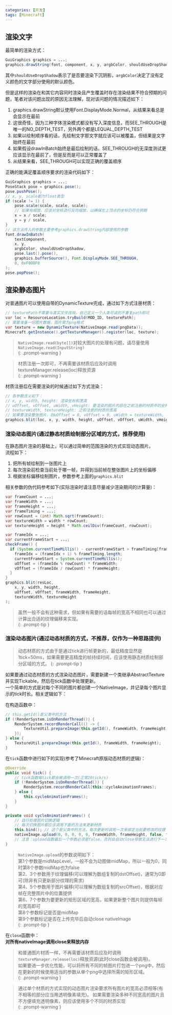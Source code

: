 ```yaml
---
categories: [开发]
tags: [Minecraft]
---
```


## 渲染文字

最简单的渲染方式：
```java
GuiGraphics graphics = ...;
graphics.drawString(font, component, x, y, argbColor, shouldUseDropShadow);
```
其中`shouldUseDropShadow`表示了是否要渲染下沉阴影，`argbColor`决定了没有定义颜色的文字部分使用的默认颜色。

但是这样的渲染在和其它内容同时渲染且产生覆盖时存在渲染结果不符合预期的问题，笔者对该问题出现的原因无法理解，现对该问题的情况描述如下： 
1. graphics.drawString默认使用Font.DisplayMode.Normal，从结果来看总是会显示在最前
2. 这很奇怪，因为三种字体渲染模式都没有写入深度信息，而SEE_THROUGH是唯一的NO_DEPTH_TEST，另外两个都是LEQUAL_DEPTH_TEST 
3. 如果以绘制顺序看的话，先绘制文字那文字就应该可以被覆盖，但结果是文字始终在最前 
4. 如果假设drawInBatch始终是最后绘制的话，SEE_THROUGH的无深度测试更应该显示在最前了，但是反而是可以正常覆盖了 
5. 从结果来看，SEE_THROUGH可以实现正确的覆盖顺序

正确的能满足覆盖顺序要求的渲染代码如下：
```java
GuiGraphics graphics = ...;
PoseStack pose = graphics.pose();
pose.pushPose();
// x, y, scale都为float类型
if (scale != 1) {
    pose.scale(scale, scale, scale);
    // 如果有缩放，应该对坐标进行反向缩放，以确保左上顶点的坐标仍符合预期
    x = x / scale;
    y = y / scale,
}
// 该方法传入的参数主要参考graphics.drawString内部使用的参数
font.drawInBatch(
    textComponent,
    x, y,
    argbColor, shouldUseDropShadow,
    pose.last().pose(),
    graphics.bufferSource(), Font.DisplayMode.SEE_THROUGH,
    0, 0xF000F0
);
pose.popPose();
```


## 渲染静态图片

对普通图片可以使用自带的DynamicTexture完成，通过如下方式注册材质：
```java
// texturePath不需要与真实文件挂钩，自己定义一个人类可读的不重复path即可
var loc = ResourceLocation.tryBuild(MOD_ID, texturePath);
// 需要准备一份图片数据，图片需为png格式
var texture = new DynamicTexture(NativeImage.read(pngData));
Minecraft.getInstance().getTextureManager().register(loc, texture);
```
> `NativeImage.read(byte[])`对较大图片的处理有问题，请尽量使用`NativeImage.read(InputString)`  
{: .prompt-warning }

> 材质注册一次即可，不再需要该材质后应及时调用textureManager.release(loc)释放资源  
{: .prompt-warning }

材质注册后在需要渲染的时候通过如下方式渲染：
```java
// 各参数含义如下：
// x, y, width, height: 渲染坐标和宽高
// uOffset, vOffset, uWidth, vHeight: 要渲染的图片内容在之前注册的材质中的坐标和宽高
// textureWidth, textureHeight: 之前注册的材质的宽高
// 如果要渲染整张图片，则uOffset = 0, vOffset = 0, uWidth = textureWidth, vHeight = textureHeight
graphics.blit(loc, x, y, width, height, uOffset, vOffset, uWidth, vHeight, textureWidth, textureHeight);
```

### 渲染动态图片(通过静态材质绘制部分区域的方式，推荐使用)
在静态图片渲染的基础上，可以通过简单的范围渲染的方式实现动态图片。  
流程如下：
1. 把所有帧绘制到一张图片上
2. 每次渲染前检查当前处于哪一帧，并得到当前帧在整张图片上的坐标偏移
3. 根据坐标偏移绘制图片，参数参考上面的`graphics.blit`

相关参数的伪代码参考如下(实际渲染时请注意尽量减少渲染期间的计算量)：
```java
var frameCount = ...;
var frameWidth = ...;
var frameHeight = ...;
var frameTiming = ...;
var rowCount = (int) Math.sqrt(frameCount);
var textureWidth = width * rowCount;
var textureHeight = height * Math.ceilDiv(frameCount, rowCount);

var frameIdx = ...;
var currentFrameStart = ...;
checkFrame() {
  if (System.currentTimeMillis() - currentFrameStart > frameTiming[frameIdx]) {
    frameIdx = (frameIdx + 1) % frameTiming.length;
    currentFrameStart = System.currentTimeMillis();
    uOffset = (frameIdx % rowCount) * frameWidth;
    vOffset = (frameIdx / rowCount) * frameHeight;
  }
}
graphics.blit(resLoc,
    x, y, width, height,
    uOffset, vOffset, frameWidth, frameHeight,
    textureWidth, textureHeight
);
```
> 虽然一般不会有这种需求，但如果有需要的话每帧的宽高不相同也可以通过计算出合适的纹理偏移来实现。  
{: .prompt-tip }

### 渲染动态图片(通过动态材质的方式，不推荐，仅作为一种思路提供)
> 动态材质的方式由于是通过tick进行帧更新的，最低精度显然是1tick=50ms，如果需要更高精度的帧持续时间，应该使用静态材质绘制部分区域的方式。 
{: .prompt-tip }

如果要通过动态材质的方式渲染动态图片，需要新建一个类继承AbstractTexture并实现Tickable，然后在tick函数中处理更新。  
一个简单的方式是对每个不同的图片都创建一个NativeImage，并记录每个图片显示的tick时长。相关逻辑如下：

在构造函数中：
```java
// this.getId()是父类中的方法
if (!RenderSystem.isOnRenderThread()) {
    RenderSystem.recordRenderCall(() -> {
        TextureUtil.prepareImage(this.getId(), frameWidth, frameHeight);
    });
} else {
    TextureUtil.prepareImage(this.getId(), frameWidth, frameHeight);
}
```

在`tick`函数中进行如下的实现(参考了Minecraft原版动态材质的逻辑)：
```java
@Override
public void tick() {
    // tick函数每tick都会被调用一次(正常20tick/s)
    if (!RenderSystem.isOnRenderThread()) {
        RenderSystem.recordRenderCall(this::cycleAnimationFrames);
    } else {
        this.cycleAnimationFrames();
    }
}

private void cycleAnimationFrames() {
    // 自行处理图片切换逻辑
    // 每次切换图片都应该调用下面的方法来更新材质
    this.bind(); // 这个是父类中的方法，每次更新时调用一次来绑定当前要修改的纹理
    nativeImage.upload(0, 0, 0, 0, 0, frameWidth, frameHeight, false, false);
    // 注意：upload函数最后一个参数必须是false，否则会自动close导致无法进行下一次更新。
}
```
> `NativeImage.upload`的参数说明如下：  
第1个参数是midMapLevel，一般不会为动图做midMap，所以一般为0，同时第8个参数midMap也为false  
第2、3个参数用于纹理偏移(可以理解为数组复制的dstOffset)，通常为0即可(除非有只更新部分纹理的需求)  
第4、5个参数用于图片偏移(可以理解为数组复制的srcOffset)，根据对应帧在完整图片中的位置提供  
第6、7个参数为要更新的矩形区域的宽高，如果更新整个图片则提供每帧的宽高即可  
第8个参数标记是否是midMap  
第9个参数标记是否在上传完毕后自动close nativeImage  
{: .prompt-tip }

在`close`函数中：  
**对所有nativeImage调用close来释放内存**

> 和普通图片材质一样，不再需要该材质后应及时调用`textureManager.release(loc)`释放资源(此时close函数会被调用)。  
如果要进一步优化性能，可以将所有不同的帧图片打包进一个png中，然后在更新的时候使用适当的参数从单个png中选择所需的矩形区域。  
{: .prompt-warning }

> 通过单个材质的方式实现的动态图片渲染要求所有图片的宽高必须相等(有不相等的部分应当用透明像素填充)。
如果需要渲染多种不同宽高的图片且不方便填充透明像素，则应该使用多个不同的材质实现  
{: .prompt-warning }
